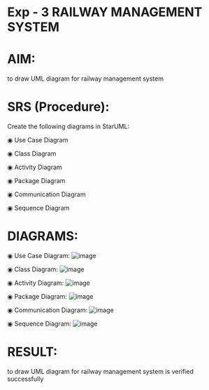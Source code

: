 
# Exp - 3 RAILWAY MANAGEMENT SYSTEM

# AIM:
to draw UML diagram for railway management system

# SRS (Procedure):
Create the following diagrams in StarUML:

◉ Use Case Diagram

◉ Class Diagram

◉ Activity Diagram

◉ Package Diagram

◉ Communication Diagram

◉ Sequence Diagram

# DIAGRAMS:


◉ Use Case Diagram:
![image](https://github.com/user-attachments/assets/8a8f7437-b5a0-4745-8a4c-db252c023639)

◉ Class Diagram:
![image](https://github.com/user-attachments/assets/64d22fcb-60fc-4d7d-abcc-500113308cd9)

◉ Activity Diagram:
![image](https://github.com/user-attachments/assets/9c3c5d64-d4a2-4039-a0ca-34271e441097)

◉ Package Diagram:
![image](https://github.com/user-attachments/assets/669b5be3-e768-478a-bade-17cdbc6c756e)

◉ Communication Diagram:
![image](https://github.com/user-attachments/assets/5d3b0e00-b734-4610-9067-9dd136a6bf30)

◉ Sequence Diagram:
![image](https://github.com/user-attachments/assets/3c3fd30d-470a-4aa8-a053-facc876d6fd3)

# RESULT:
to draw UML diagram for railway management system is verified successfully
